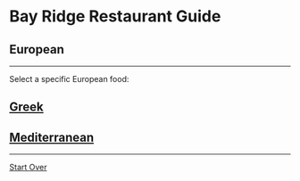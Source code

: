 # Bay Ridge Restaurant Guide
## European
---
Select a specific European food:
## [Greek](greek.md)
## [Mediterranean](mediterranean.md)

---
[Start Over](../home.md)
